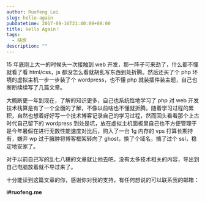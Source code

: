 ```yaml
---
author: Ruofeng Lei
slug: hello-again
pubDatetime: 2017-09-16T21:40:00+08:00
title: Hello Again！
tags:
  - 随想
description: ""
---
```


15 年底刚上大一的时候头一次接触到 web 开发，那一阵子可来劲了，什么都不懂就看了看 html/css，js 都没怎么看就胡乱写东西到处折腾。然后还买了个 php 环境的虚拟主机一步一步装了个 wordpress，也不懂 php 就装插件装主题，自己也断断续续写了几篇文章。

大概断更一年到现在，了解的知识更多，自己也系统性地学习了 php 对 web 开发技术栈算是有了一个全面的了解，不像以前啥也不懂就折腾。随着学习过程的累积，自然也想着好好写一个技术博客记录自己的学习过程，然而回头看看那个上古时代自己留下的 wordpress 到处是坑，放在虚拟主机面板里自己也不方便管理于是今年暑假在进行无数性能速度对比后，购入了一台 1g 内存的 vps 打算长期持有，嫌弃 wp 过于臃肿将博客框架转向了 ghost，换了个域名，搞了过个 ssl，稳定地安家了。

对于以前自己写的乱七八糟的文章就让他去吧，没有太多技术相关的内容，导出到自己电脑放着就不导过来了。

十分能读到这篇文章的你，感谢你对我的支持，有任何想说的可以联系我的邮箱：

**i#ruofeng.me**
